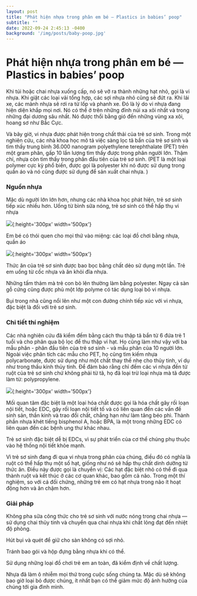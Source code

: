 ```yaml
---
layout: post
title: "Phát hiện nhựa trong phân em bé — Plastics in babies’ poop"
subtitle: ""
date: 2022-09-24 2:45:13 -0400
background: '/img/posts/baby-poop.jpg'
---
```

# Phát hiện nhựa trong phân em bé — Plastics in babies’ poop
Khi túi hoặc chai nhựa xuống cấp, nó sẽ vỡ ra thành những hạt nhỏ, gọi là vi nhựa. Khi giặt các loại vải tổng hợp, các sợi nhựa nhỏ cũng sẽ đứt ra. Khi lái xe, các mảnh nhựa sẽ rơi ra từ lốp và phanh xe. Đó là lý do vi nhựa đang hiện diện khắp mọi nơi. Nó có thể ở trên những đỉnh núi xa xôi nhất và trong những đại dương sâu nhất. Nó được thổi bằng  gió đến những vùng xa xôi, hoang sơ như Bắc Cực. 

Và bây giờ, vi nhựa được phát hiện trong chất thải của trẻ sơ sinh. Trong một nghiên cứu, các nhà khoa học mô tả việc sàng lọc tã bẩn của trẻ sơ sinh và tìm thấy trung bình 36.000 nanogram polyethylene terephthalate (PET) trên một gram phân, gấp 10 lần lượng tìm thấy được trong phân người lớn. Thậm chí, nhựa còn tìm thấy trong phân đầu tiên của trẻ sơ sinh. (PET là một loại polymer cực kỳ phổ biến, được gọi là polyester khi nó được sử dụng trong quần áo và nó cũng được sử dụng để sản xuất chai nhựa. )

### Nguồn nhựa
Mặc dù người lớn lớn hơn, nhưng các nhà khoa học phát hiện, trẻ sơ sinh tiếp xúc nhiều hơn. 
Uống từ bình sữa nóng, trẻ sơ sinh có thể hấp thụ vi nhựa 

![](https://i0.wp.com/post.healthline.com/wp-content/uploads/2019/02/Breast_Milk_Bottle-1296x728-Header-1024x575.jpg?w=1155&h=1528){:height='300px' width='500px'}

Em bé có thói quen cho mọi thứ vào miệng: các loại đồ chơi bằng nhựa, quần áo 

![](https://health.clevelandclinic.org/wp-content/uploads/sites/3/2017/04/BabyTeethingToy.jpg){:height='300px' width='500px'}

Thức ăn của trẻ sơ sinh được bao bọc bằng chất dẻo sử dụng một lần. Trẻ em uống từ cốc nhựa và ăn khỏi đĩa nhựa. 

Những tấm thảm mà trẻ con bò lên thường làm bằng polyester. Ngay cả sàn gỗ cứng cũng được phủ một lớp polyme có tác dụng loại bỏ vi nhựa.

Bụi trong nhà cũng nổi lên như một con đường chính tiếp xúc với vi nhựa, đặc biệt là đối với trẻ sơ sinh. 

### Chi tiết thí nghiệm
Các nhà nghiên cứu đã kiểm đếm bằng cách thu thập tã bẩn từ 6 đứa trẻ 1 tuổi và cho phân qua bộ lọc để thu thập vi hạt. Họ cũng làm như vậy với ba mẫu phân - phân đầu tiên của trẻ sơ sinh - và mẫu phân của 10 người lớn. Ngoài việc phân tích các mẫu cho PET, họ cũng tìm kiếm nhựa polycarbonate, được sử dụng như một chất thay thế nhẹ cho thủy tinh, ví dụ như trong thấu kính thủy tinh. Để đảm bảo rằng chỉ đếm các vi nhựa đến từ ruột của trẻ sơ sinh chứ không phải từ tã, họ đã loại trừ loại nhựa mà tã được làm từ: polypropylene.

![](https://vinmec-prod.s3.amazonaws.com/images/20211110_074018_899089_microplastic-1.max-1800x1800.jpg){:height='300px' width='500px'}

Mối quan tâm đặc biệt là một loại hóa chất được gọi là hóa chất gây rối loạn nội tiết, hoặc EDC, gây rối loạn nội tiết tố và có liên quan đến các vấn đề sinh sản, thần kinh và trao đổi chất, chẳng hạn như làm tăng béo phì. Thành phần nhựa khét tiếng bisphenol A, hoặc BPA, là một trong những EDC có liên quan đến các bệnh ung thư khác nhau.

Trẻ sơ sinh đặc biệt dễ bị EDCs, vì sự phát triển của cơ thể chúng phụ thuộc vào hệ thống nội tiết khỏe mạnh. 

Vì trẻ sơ sinh đang đi qua vi nhựa trong phân của chúng, điều đó có nghĩa là ruột có thể hấp thụ một số hạt, giống như nó sẽ hấp thụ chất dinh dưỡng từ thức ăn. Điều này được gọi là chuyển vị: Các hạt đặc biệt nhỏ có thể đi qua thành ruột và kết thúc ở các cơ quan khác, bao gồm cả não. Trong một thí nghiệm, so với cá đối chứng, những trẻ em có hạt nhựa trong não ít hoạt động hơn và ăn chậm hơn.

### Giải pháp
Không pha sữa công thức cho trẻ sơ sinh với nước nóng trong chai nhựa — sử dụng chai thủy tinh và chuyển qua chai nhựa khi chất lỏng đạt đến nhiệt độ phòng.

Hút bụi và quét để giữ cho sàn không có sợi nhỏ.

Tránh bao gói và hộp đựng bằng nhựa khi có thể.

Sử dụng những loại đồ chơi trẻ em an toàn, đã kiểm định về chất lượng. 

Nhựa đã làm ô nhiễm mọi thứ trong cuộc sống chúng ta. Mặc dù sẽ không bao giờ loại bỏ được chúng, ít nhất bạn có thể giảm mức độ ảnh hưởng của chúng tới gia đình mình.
